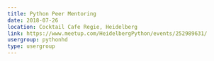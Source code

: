 ```yaml
---
title: Python Peer Mentoring
date: 2018-07-26
location: Cocktail Cafe Regie, Heidelberg
link: https://www.meetup.com/HeidelbergPython/events/252989631/
usergroup: pythonhd
type: usergroup
---
```

